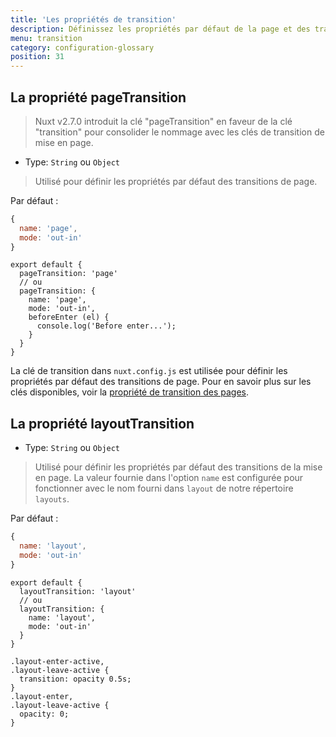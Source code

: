 ```yaml
---
title: 'Les propriétés de transition'
description: Définissez les propriétés par défaut de la page et des transitions de mise en page.
menu: transition
category: configuration-glossary
position: 31
---
```


## La propriété pageTransition

> Nuxt v2.7.0 introduit la clé "pageTransition" en faveur de la clé "transition" pour consolider le nommage avec les clés de transition de mise en page.

- Type: `String` ou `Object`

> Utilisé pour définir les propriétés par défaut des transitions de page.

Par défaut :

```js
{
  name: 'page',
  mode: 'out-in'
}
```

```js{}[nuxt.config.js]
export default {
  pageTransition: 'page'
  // ou
  pageTransition: {
    name: 'page',
    mode: 'out-in',
    beforeEnter (el) {
      console.log('Before enter...');
    }
  }
}
```

La clé de transition dans `nuxt.config.js` est utilisée pour définir les propriétés par défaut des transitions de page. Pour en savoir plus sur les clés disponibles, voir la [propriété de transition des pages](/docs/2.x/features/transitions).

## La propriété layoutTransition

- Type: `String` ou `Object`

> Utilisé pour définir les propriétés par défaut des transitions de la mise en page. La valeur fournie dans l'option `name` est configurée pour fonctionner avec le nom fourni dans `layout` de notre répertoire `layouts`.

Par défaut :

```js
{
  name: 'layout',
  mode: 'out-in'
}
```

```js{}[nuxt.config.js]
export default {
  layoutTransition: 'layout'
  // ou
  layoutTransition: {
    name: 'layout',
    mode: 'out-in'
  }
}
```

```css{}[assets/main.css]
.layout-enter-active,
.layout-leave-active {
  transition: opacity 0.5s;
}
.layout-enter,
.layout-leave-active {
  opacity: 0;
}
```
